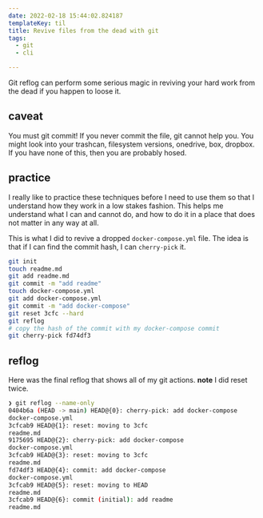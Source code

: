 ```yaml
---
date: 2022-02-18 15:44:02.824187
templateKey: til
title: Revive files from the dead with git
tags:
  - git
  - cli

---
```


Git reflog can perform some serious magic in reviving your hard work
from the dead if you happen to loose it.

## caveat

You must git commit!  If you never commit the file, git cannot help you.
You might look into your trashcan, filesystem versions, onedrive, box, dropbox.
If you have none of this, then you are probably hosed.

## practice

I really like to practice these techniques before I need to use them so
that I understand how they work in a low stakes fashion.  This helps me
understand what I can and cannot do, and how to do it in a place that
does not matter in any way at all.

This is what I did to revive a dropped `docker-compose.yml` file.  The
idea is that if I can find the commit hash, I can `cherry-pick` it.

``` bash
git init
touch readme.md
git add readme.md
git commit -m "add readme"
touch docker-compose.yml
git add docker-compose.yml
git commit -m "add docker-compose"
git reset 3cfc --hard
git reflog
# copy the hash of the commit with my docker-compose commit
git cherry-pick fd74df3
```

## reflog

Here was the final reflog that shows all of my git actions.  **note** I
did reset twice.

``` bash
❯ git reflog --name-only
0404b6a (HEAD -> main) HEAD@{0}: cherry-pick: add docker-compose
docker-compose.yml
3cfcab9 HEAD@{1}: reset: moving to 3cfc
readme.md
9175695 HEAD@{2}: cherry-pick: add docker-compose
docker-compose.yml
3cfcab9 HEAD@{3}: reset: moving to 3cfc
readme.md
fd74df3 HEAD@{4}: commit: add docker-compose
docker-compose.yml
3cfcab9 HEAD@{5}: reset: moving to HEAD
readme.md
3cfcab9 HEAD@{6}: commit (initial): add readme
readme.md
```
